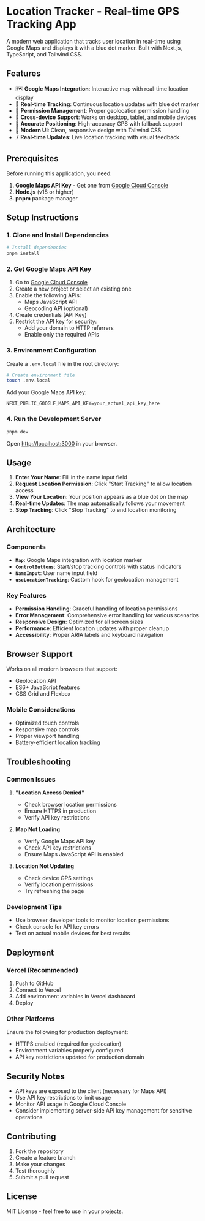 # Location Tracker - Real-time GPS Tracking App

A modern web application that tracks user location in real-time using Google Maps and displays it with a blue dot marker. Built with Next.js, TypeScript, and Tailwind CSS.

## Features

-   🗺️ **Google Maps Integration**: Interactive map with real-time location display
-   📍 **Real-time Tracking**: Continuous location updates with blue dot marker
-   🔐 **Permission Management**: Proper geolocation permission handling
-   📱 **Cross-device Support**: Works on desktop, tablet, and mobile devices
-   🎯 **Accurate Positioning**: High-accuracy GPS with fallback support
-   🎨 **Modern UI**: Clean, responsive design with Tailwind CSS
-   ⚡ **Real-time Updates**: Live location tracking with visual feedback

## Prerequisites

Before running this application, you need:

1. **Google Maps API Key** - Get one from [Google Cloud Console](https://console.cloud.google.com/google/maps-apis)
2. **Node.js** (v18 or higher)
3. **pnpm** package manager

## Setup Instructions

### 1. Clone and Install Dependencies

```bash
# Install dependencies
pnpm install
```

### 2. Get Google Maps API Key

1. Go to [Google Cloud Console](https://console.cloud.google.com/google/maps-apis)
2. Create a new project or select an existing one
3. Enable the following APIs:
    - Maps JavaScript API
    - Geocoding API (optional)
4. Create credentials (API Key)
5. Restrict the API key for security:
    - Add your domain to HTTP referrers
    - Enable only the required APIs

### 3. Environment Configuration

Create a `.env.local` file in the root directory:

```bash
# Create environment file
touch .env.local
```

Add your Google Maps API key:

```env
NEXT_PUBLIC_GOOGLE_MAPS_API_KEY=your_actual_api_key_here
```

### 4. Run the Development Server

```bash
pnpm dev
```

Open [http://localhost:3000](http://localhost:3000) in your browser.

## Usage

1. **Enter Your Name**: Fill in the name input field
2. **Request Location Permission**: Click "Start Tracking" to allow location access
3. **View Your Location**: Your position appears as a blue dot on the map
4. **Real-time Updates**: The map automatically follows your movement
5. **Stop Tracking**: Click "Stop Tracking" to end location monitoring

## Architecture

### Components

-   **`Map`**: Google Maps integration with location marker
-   **`ControlButtons`**: Start/stop tracking controls with status indicators
-   **`NameInput`**: User name input field
-   **`useLocationTracking`**: Custom hook for geolocation management

### Key Features

-   **Permission Handling**: Graceful handling of location permissions
-   **Error Management**: Comprehensive error handling for various scenarios
-   **Responsive Design**: Optimized for all screen sizes
-   **Performance**: Efficient location updates with proper cleanup
-   **Accessibility**: Proper ARIA labels and keyboard navigation

## Browser Support

Works on all modern browsers that support:

-   Geolocation API
-   ES6+ JavaScript features
-   CSS Grid and Flexbox

### Mobile Considerations

-   Optimized touch controls
-   Responsive map controls
-   Proper viewport handling
-   Battery-efficient location tracking

## Troubleshooting

### Common Issues

1. **"Location Access Denied"**

    - Check browser location permissions
    - Ensure HTTPS in production
    - Verify API key restrictions

2. **Map Not Loading**

    - Verify Google Maps API key
    - Check API key restrictions
    - Ensure Maps JavaScript API is enabled

3. **Location Not Updating**
    - Check device GPS settings
    - Verify location permissions
    - Try refreshing the page

### Development Tips

-   Use browser developer tools to monitor location permissions
-   Check console for API key errors
-   Test on actual mobile devices for best results

## Deployment

### Vercel (Recommended)

1. Push to GitHub
2. Connect to Vercel
3. Add environment variables in Vercel dashboard
4. Deploy

### Other Platforms

Ensure the following for production deployment:

-   HTTPS enabled (required for geolocation)
-   Environment variables properly configured
-   API key restrictions updated for production domain

## Security Notes

-   API keys are exposed to the client (necessary for Maps API)
-   Use API key restrictions to limit usage
-   Monitor API usage in Google Cloud Console
-   Consider implementing server-side API key management for sensitive operations

## Contributing

1. Fork the repository
2. Create a feature branch
3. Make your changes
4. Test thoroughly
5. Submit a pull request

## License

MIT License - feel free to use in your projects.

